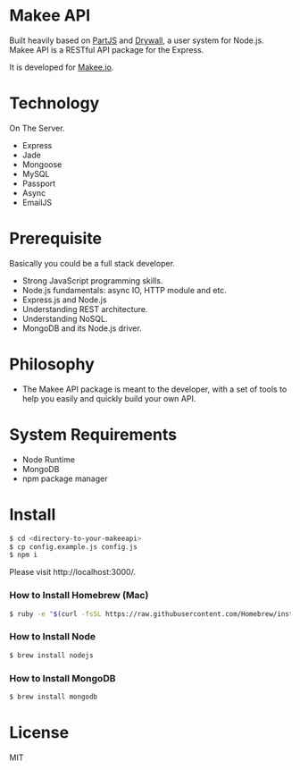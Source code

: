 Makee API
=============

Built heavily based on [PartJS](https://github.com/partjs/partjs) and [Drywall](https://github.com/jedireza/drywall), a user system for Node.js. Makee API is a RESTful API package for the Express.

It is developed for [Makee.io](https://makee.io). 

Technology
============

On The Server.

 - Express
 - Jade
 - Mongoose
 - MySQL
 - Passport
 - Async
 - EmailJS


Prerequisite
============

Basically you could be a full stack developer.

 - Strong JavaScript programming skills.
 - Node.js fundamentals: async IO, HTTP module and etc.
 - Express.js and Node.js
 - Understanding REST architecture.
 - Understanding NoSQL.
 - MongoDB and its Node.js driver.

Philosophy
==============

 - The Makee API package is meant to the developer, with a set of tools to help you easily and quickly build your own API.

System Requirements
==============

 - Node Runtime
 - MongoDB
 - npm package manager

Install
==============

```bash
$ cd <directory-to-your-makeeapi>
$ cp config.example.js config.js
$ npm i
```

Please visit http://localhost:3000/.

### How to Install Homebrew (Mac)

```bash
$ ruby -e "$(curl -fsSL https://raw.githubusercontent.com/Homebrew/install/master/install)"
```

### How to Install Node

```bash
$ brew install nodejs
```

### How to Install MongoDB

```bash
$ brew install mongodb
```

License
==============

MIT
